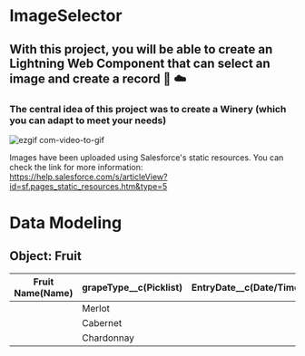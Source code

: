 # ImageSelector

## With this project, you will be able to create an  Lightning Web Component that can select an image and create a record :rocket: :cloud:

### The central idea of this project was to create a Winery (which you can adapt to meet your needs)

![ezgif com-video-to-gif](https://github.com/yanbraga/ImageSelector/assets/84753609/9751e578-900f-4e72-907d-b94512e89f27)

Images have been uploaded using Salesforce's static resources. You can check the link for more information: https://help.salesforce.com/s/articleView?id=sf.pages_static_resources.htm&type=5
# Data Modeling

## Object: Fruit

| Fruit Name(Name) | grapeType__c(Picklist) | EntryDate__c(Date/Time) | Description__c(Text) | tonnesGrapes__C(Number) |
|------------------|------------------------|-------------------------|----------------------|-------------------------|
|                  | Merlot                 |                         |                      |                         |
|                  | Cabernet               |                         |                      |                         |
|                  | Chardonnay             |                         |                      |                         |

